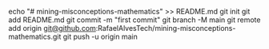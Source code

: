 echo "# mining-misconceptions-mathematics" >> README.md
git init
git add README.md
git commit -m "first commit"
git branch -M main
git remote add origin git@github.com:RafaelAlvesTech/mining-misconceptions-mathematics.git
git push -u origin main